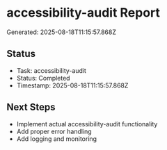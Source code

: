 # accessibility-audit Report

Generated: 2025-08-18T11:15:57.868Z

## Status
- Task: accessibility-audit
- Status: Completed
- Timestamp: 2025-08-18T11:15:57.868Z

## Next Steps
- Implement actual accessibility-audit functionality
- Add proper error handling
- Add logging and monitoring
